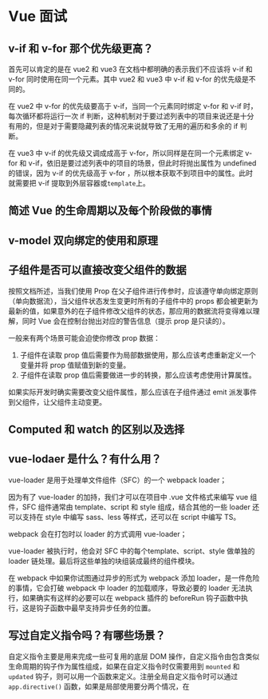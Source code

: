 # Vue 面试

## v-if 和 v-for 那个优先级更高？

首先可以肯定的是在 vue2 和 vue3 在文档中都明确的表示我们不应该将 v-if 和 v-for 同时使用在同一个元素。其中 vue2 和 vue3 中 v-if 和 v-for 的优先级是不同的。

在 vue2 中 v-for 的优先级要高于 v-if，当同一个元素同时绑定 v-for 和 v-if 时，每次循环都将运行一次 if 判断，这种机制对于要过滤列表中的项目来说还是十分有用的，但是对于需要隐藏列表的情况来说就导致了无用的遍历和多余的 if 判断。

在 vue3 中 v-if 的优先级又调成成高于 v-for，所以同样是在同一个元素绑定 v-for 和 v-if，依旧是要过滤列表中的项目的场景，但此时将抛出属性为 undefined 的错误，因为 v-if 的优先级高于 v-for ，所以根本获取不到项目中的属性。此时就需要把 v-if 提取到外层容器或`template`上。

## 简述 Vue 的生命周期以及每个阶段做的事情



## v-model 双向绑定的使用和原理



## 子组件是否可以直接改变父组件的数据

按照文档所述，当我们使用 Prop 在父子组件进行传参时，应该遵守单向绑定原则（单向数据流），当父组件状态发生变更时所有的子组件中的 props 都会被更新为最新的值，如果意外的在子组件修改父组件的状态，那应用的数据流将变得难以理解，同时 Vue 会在控制台抛出对应的警告信息（提示 prop 是只读的）。

一般来有两个场景可能会迫使你修改 prop 数据：

1. 子组件在读取 prop 值后需要作为局部数据使用，那么应该考虑重新定义一个变量并将 prop 值赋值到新的变量。
2. 子组件在读取 prop 值后需要做进一步的转换，那么应该考虑使用计算属性。

如果实际开发时确实需要改变父组件属性，那么应该在子组件通过 emit 派发事件到父组件，让父组件主动变更。

## Computed 和 watch 的区别以及选择

## vue-lodaer 是什么？有什么用？

vue-loader 是用于处理单文件组件（SFC）的一个 webpack loader；

因为有了 vue-loader 的加持，我们才可以在项目中 .vue 文件格式来编写 vue 组件，SFC 组件通常由 template、script 和 style 组成，结合其他的一些 loader 还可以支持在 style 中编写 sass、less 等样式，还可以在 script 中编写 TS。

webpack 会在打包时以 loader 的方式调用 vue-loader；

vue-loader 被执行时，他会对 SFC 中的每个template、script、style 做单独的 loader 链处理。最后将这些单独的块组装成最终的组件模块。

在 webpack 中如果你试图通过异步的形式为 webpack 添加 loader，是一件危险的事情，它会打破 webpack 中 loader 的加载顺序，导致必要的 loader 无法执行，如果确实有这样的必要可以在 webpack 插件的 beforeRun 钩子函数中执行，这是钩子函数中最早支持异步任务的位置。

  ## 写过自定义指令吗？有哪些场景？

自定义指令主要是用来完成一些可复用的底层 DOM 操作，自定义指令由包含类似生命周期的钩子作为属性组成，如果在自定义指令时仅需要用到 `mounted` 和 `updated` 钩子，则可以用一个函数来定义。注册全局自定义指令时可以通过 `app.directive()` 函数，如果是局部使用要分两个情况，在 <script setup> 中默认将 `v` 开头的变量视为之定义指令，反之需要将指令显示的申明到 `directives` 选项中。

我在项目中为了规范表单输入项的限制条件，我往往会通过维护统一的自定义指令组来实现，在 updated 中拿到指令所绑定的 DOM，首先通过类型来确定获取到的是 input 相关类型，因为在 elementUI 或 antdv 的表单组件中，有添加前后缀的情况，会与普通的 input 组件结构有所区别，接着利用正则过滤掉不符合规则的内容，再将得到的内容赋值给 DOM，其中由于内容的删减会造成光标的偏移，所以需要再过滤前后分别记录和移动光标到合适的位置。

## Composition API 与 Options API 有什么不同

